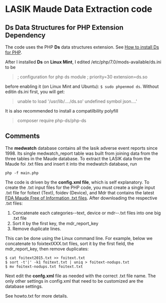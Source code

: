 LASIK Maude Data Extraction code
================================

Ds Data Structures for PHP Extension Dependency
-----------------------------------------------

The code uses the PHP **Ds** data structures extension. See [How to install Ds for PHP](https://github.com/php-ds/extension/blob/master/README.md).

After I installed **Ds** on **Linux Mint**, I edited /etc/php/7.0/mods-available/ds.ini to be

> ; configuration for php ds module
> ; priority=30
>   extension=ds.so 

before enabling it (on Linux Mint and Ubuntu): `$ sudo phpenmod ds`. Without editin ds.ini first, you will get: 

> unable to load '/usr/lib/..../ds.so' undefined symbol json....'

It is also recommended to install a compatilbility polyfill 

> composer require php-ds/php-ds    

Comments
--------

The **medwatch** database contains all the lasik adverse event reports since 1998. Its single medwatch\_report table was built from joining data
from the three tables in the Maude database.  To extract the LASIK data from the Maude foi .txt files and insert it into the medwatch database, run 

    php -f main.php 

The code is driven by the **config.xml file**, which is self explanatory. To create the .txt input files for the PHP code, you must create a single input 
.txt file for foitext (Text), foidev (Device), and Mdr that contains the latest [FDA Maude Free of Information .txt files](http://www.fda.gov/MedicalDevices/DeviceRegulationandGuidance/PostmarketRequirements/ReportingAdverseEvents/ucm127891.htm).
After downloading the respective .txt files:

1. Concatenate each categories--text, device or mdr--.txt files into one big .txt file
2. Sort it by the first key, the mdr\_report\_key
3. Remove duplicate lines.

This can be done using the Linux command line. For example, below we concatenate to foixtextXXX.txt files, sort it by the first field, the mdr\_report\_key,
then remove duplicates:

    $ cat foitext2015.txt >> foitext.txt
    $ sort -t'|' -k1 foitext.txt | uniq > foitext-nodups.txt
    $ mv foitext-nodups.txt foitext.txt 

Next edit the **confg.xml** file as needed with the correct .txt file name. The only other settings in config.xml that need to be customized are the database
settings. 

See howto.txt for more details.
